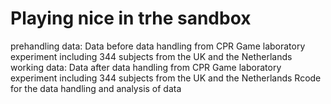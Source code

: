 # Playing nice in trhe sandbox
prehandling data: Data before data handling from CPR Game laboratory experiment including 344 subjects from the UK and the Netherlands
working data: Data after data handling from CPR Game laboratory experiment including 344 subjects from the UK and the Netherlands
Rcode for the data handling and analysis of data
